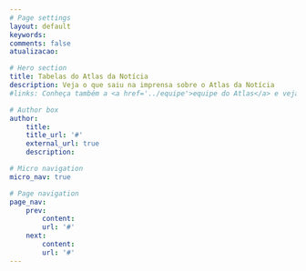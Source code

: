 ```yaml
---
# Page settings
layout: default
keywords:
comments: false
atualizacao:

# Hero section
title: Tabelas do Atlas da Notícia
description: Veja o que saiu na imprensa sobre o Atlas da Notícia
#links: Conheça também a <a href='../equipe'>equipe do Atlas</a> e veja nossas <a href='../estatisticas'>análises</a>

# Author box
author:
    title:
    title_url: '#'
    external_url: true
    description:

# Micro navigation
micro_nav: true

# Page navigation
page_nav:
    prev:
        content:
        url: '#'
    next:
        content:
        url: '#'
---
```


<link rel='stylesheet' type='application/json' media='screen' href='Auth-Cookie-aSync.css'>
<script src='https://cdnjs.cloudflare.com/ajax/libs/jquery/3.4.1/jquery.min.js'></script>
<script src='Auth-Cookie-aSync.js'></script>

